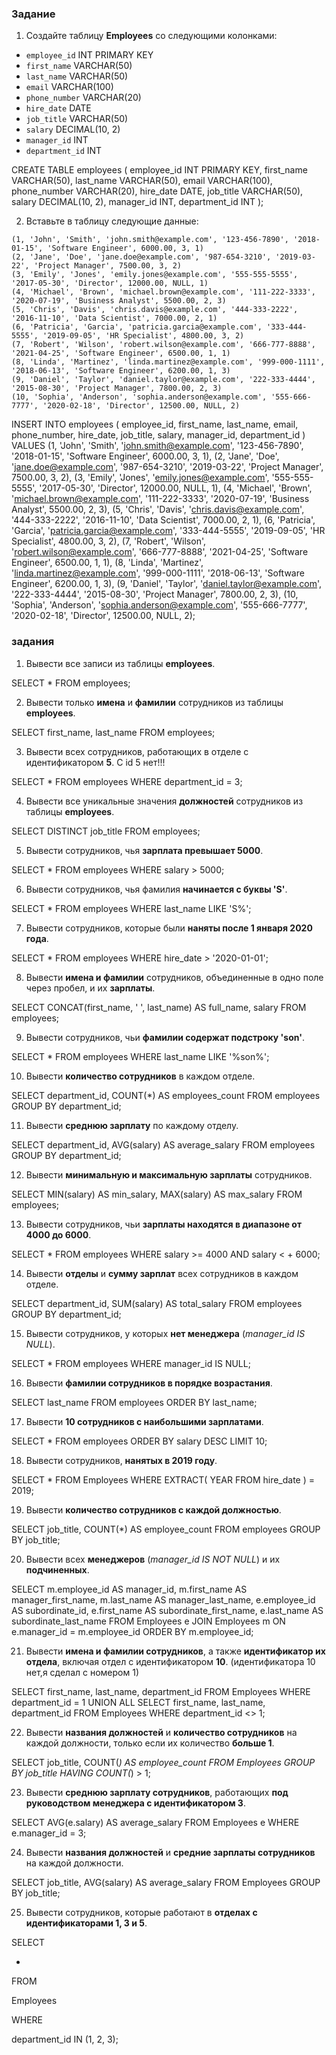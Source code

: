 ### Задание
1. Создайте таблицу **Employees** со следующими колонками:

- `employee_id` INT PRIMARY KEY
- `first_name` VARCHAR(50)
- `last_name` VARCHAR(50)
- `email` VARCHAR(100)
- `phone_number` VARCHAR(20)
- `hire_date` DATE
- `job_title` VARCHAR(50)
- `salary` DECIMAL(10, 2)
- `manager_id` INT
- `department_id` INT

CREATE TABLE
  employees (
    employee_id INT PRIMARY KEY,
    first_name VARCHAR(50),
    last_name VARCHAR(50),
    email VARCHAR(100),
    phone_number VARCHAR(20),
    hire_date DATE,
    job_title VARCHAR(50),
    salary DECIMAL(10, 2),
    manager_id INT,
    department_id INT
  );

2. Вставьте в таблицу следующие данные:

```
(1, 'John', 'Smith', 'john.smith@example.com', '123-456-7890', '2018-01-15', 'Software Engineer', 6000.00, 3, 1)
(2, 'Jane', 'Doe', 'jane.doe@example.com', '987-654-3210', '2019-03-22', 'Project Manager', 7500.00, 3, 2)
(3, 'Emily', 'Jones', 'emily.jones@example.com', '555-555-5555', '2017-05-30', 'Director', 12000.00, NULL, 1)
(4, 'Michael', 'Brown', 'michael.brown@example.com', '111-222-3333', '2020-07-19', 'Business Analyst', 5500.00, 2, 3)
(5, 'Chris', 'Davis', 'chris.davis@example.com', '444-333-2222', '2016-11-10', 'Data Scientist', 7000.00, 2, 1)
(6, 'Patricia', 'Garcia', 'patricia.garcia@example.com', '333-444-5555', '2019-09-05', 'HR Specialist', 4800.00, 3, 2)
(7, 'Robert', 'Wilson', 'robert.wilson@example.com', '666-777-8888', '2021-04-25', 'Software Engineer', 6500.00, 1, 1)
(8, 'Linda', 'Martinez', 'linda.martinez@example.com', '999-000-1111', '2018-06-13', 'Software Engineer', 6200.00, 1, 3)
(9, 'Daniel', 'Taylor', 'daniel.taylor@example.com', '222-333-4444', '2015-08-30', 'Project Manager', 7800.00, 2, 3)
(10, 'Sophia', 'Anderson', 'sophia.anderson@example.com', '555-666-7777', '2020-02-18', 'Director', 12500.00, NULL, 2)
```

INSERT INTO employees (
  employee_id,
    first_name,
    last_name,
    email,
    phone_number,
    hire_date,
    job_title,
    salary,
    manager_id,
    department_id
) VALUES
(1, 'John', 'Smith', 'john.smith@example.com', '123-456-7890', '2018-01-15', 'Software Engineer', 6000.00, 3, 1),
(2, 'Jane', 'Doe', 'jane.doe@example.com', '987-654-3210', '2019-03-22', 'Project Manager', 7500.00, 3, 2),
(3, 'Emily', 'Jones', 'emily.jones@example.com', '555-555-5555', '2017-05-30', 'Director', 12000.00, NULL, 1),
(4, 'Michael', 'Brown', 'michael.brown@example.com', '111-222-3333', '2020-07-19', 'Business Analyst', 5500.00, 2, 3),
(5, 'Chris', 'Davis', 'chris.davis@example.com', '444-333-2222', '2016-11-10', 'Data Scientist', 7000.00, 2, 1),
(6, 'Patricia', 'Garcia', 'patricia.garcia@example.com', '333-444-5555', '2019-09-05', 'HR Specialist', 4800.00, 3, 2),
(7, 'Robert', 'Wilson', 'robert.wilson@example.com', '666-777-8888', '2021-04-25', 'Software Engineer', 6500.00, 1, 1),
(8, 'Linda', 'Martinez', 'linda.martinez@example.com', '999-000-1111', '2018-06-13', 'Software Engineer', 6200.00, 1, 3),
(9, 'Daniel', 'Taylor', 'daniel.taylor@example.com', '222-333-4444', '2015-08-30', 'Project Manager', 7800.00, 2, 3),
(10, 'Sophia', 'Anderson', 'sophia.anderson@example.com', '555-666-7777', '2020-02-18', 'Director', 12500.00, NULL, 2);

### задания
1. Вывести все записи из таблицы **employees**.

SELECT *
FROM employees;

2. Вывести только **имена** и **фамилии** сотрудников из таблицы **employees**.

SELECT
  first_name,
  last_name
FROM
  employees;

3. Вывести всех сотрудников, работающих в отделе с идентификатором **5**.
С id 5 нет!!!

SELECT
  *
FROM
  employees
WHERE
  department_id = 3;

4. Вывести все уникальные значения **должностей** сотрудников из таблицы **employees**.

SELECT DISTINCT
  job_title
FROM
  employees;

5. Вывести сотрудников, чья **зарплата превышает 5000**.

SELECT
  *
FROM
  employees
WHERE
  salary > 5000;

6. Вывести сотрудников, чья фамилия **начинается с буквы 'S'**.

SELECT
  *
FROM
  employees
WHERE
  last_name LIKE 'S%';

7. Вывести сотрудников, которые были **наняты после 1 января 2020 года**.

SELECT
  *
FROM
  employees
WHERE
  hire_date > '2020-01-01';

8. Вывести **имена и фамилии** сотрудников, объединенные в одно поле через пробел, и их **зарплаты**.

SELECT
  CONCAT(first_name, ' ', last_name) AS full_name,
  salary
FROM
  employees;

9. Вывести сотрудников, чьи **фамилии содержат подстроку 'son'**.

SELECT
  *
FROM
  employees
WHERE
  last_name LIKE '%son%';

10. Вывести **количество сотрудников** в каждом отделе.

SELECT
  department_id,
  COUNT(*) AS employees_count
FROM
  employees
GROUP BY
  department_id;

11. Вывести **среднюю зарплату** по каждому отделу.

SELECT
  department_id,
  AVG(salary) AS average_salary
FROM
  employees
GROUP BY
  department_id;

12. Вывести **минимальную и максимальную зарплаты** сотрудников.

SELECT
  MIN(salary) AS min_salary,
  MAX(salary) AS max_salary
FROM
  employees;

13. Вывести сотрудников, чьи **зарплаты находятся в диапазоне от 4000 до 6000**.

SELECT
  *
FROM
  employees
WHERE
  salary >= 4000
  AND salary < + 6000;

14. Вывести **отделы** и **сумму зарплат** всех сотрудников в каждом отделе.

SELECT
  department_id,
  SUM(salary) AS total_salary
FROM
  employees
GROUP BY
  department_id;

15. Вывести сотрудников, у которых **нет менеджера** (*manager_id IS NULL*).

SELECT
  *
FROM
  employees
WHERE
  manager_id IS NULL;

16. Вывести **фамилии сотрудников в порядке возрастания**.

SELECT
  last_name
FROM
  employees
ORDER BY
  last_name;

17. Вывести **10 сотрудников с наибольшими зарплатами**.

SELECT
  *
FROM
  employees
ORDER BY
  salary DESC
LIMIT
  10;

18. Вывести сотрудников, **нанятых в 2019 году**.

SELECT
  *
FROM
  Employees
WHERE
  EXTRACT(
    YEAR
    FROM
      hire_date
  ) = 2019;

19. Вывести **количество сотрудников с каждой должностью**.

SELECT
  job_title,
  COUNT(*) AS employee_count
FROM
  employees
GROUP BY
  job_title;

20. Вывести всех **менеджеров** (*manager_id IS NOT NULL*) и их **подчиненных**.

SELECT
  m.employee_id AS manager_id,
  m.first_name AS manager_first_name,
  m.last_name AS manager_last_name,
  e.employee_id AS subordinate_id,
  e.first_name AS subordinate_first_name,
  e.last_name AS subordinate_last_name
FROM
  Employees e
  JOIN Employees m ON e.manager_id = m.employee_id
ORDER BY
  m.employee_id;

21. Вывести **имена и фамилии сотрудников**, а также **идентификатор их отдела**, включая отдел с идентификатором **10**.
(идентификатора 10 нет,я сделал с номером 1)


SELECT
  first_name,
  last_name,
  department_id
FROM
  Employees
WHERE
  department_id = 1
UNION ALL
SELECT
  first_name,
  last_name,
  department_id
FROM
  Employees
WHERE
  department_id <> 1;

22. Вывести **названия должностей** и **количество сотрудников** на каждой должности, только если их количество **больше 1**.

SELECT
  job_title,
  COUNT(*) AS employee_count
FROM
  Employees
GROUP BY
  job_title
HAVING
  COUNT(*) > 1;

23. Вывести **среднюю зарплату сотрудников**, работающих **под руководством менеджера с идентификатором 3**.

SELECT
  AVG(e.salary) AS average_salary
FROM
  Employees e
WHERE
  e.manager_id = 3;

24. Вывести **названия должностей** и **средние зарплаты сотрудников** на каждой должности.

SELECT
  job_title,
  AVG(salary) AS average_salary
FROM
  Employees
GROUP BY
  job_title;

25. Вывести сотрудников, которые работают в **отделах с идентификаторами 1, 3 и 5**.

SELECT

  *

FROM

  Employees

WHERE

  department_id IN (1, 2, 3);
  
